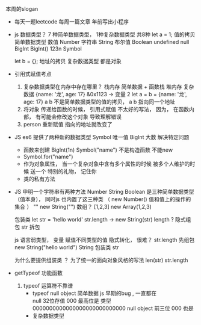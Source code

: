 本周的slogan

- 每天一题leetcode
    每周一篇文章
    年前写出小程序 

- js  数据类型？
    7 种简单数据类型， 1种复杂数据类型  共8种
    let  a = 1;     值的拷贝
    简单数据类型
    数值 Number
    字符串 String
    布尔值 Boolean
    undefined
    null  
    BigInt      BigInt()   123n
    Symbol 

    let b = {};     地址的拷贝
    复杂数据类型
        都是对象 

- 引用式赋值考点
    1. 复杂数据类型在内存中存在哪里？
        栈内存   简单数据  +  函数栈
        堆内存  复杂数据     {name: '龙', age: 17}   &0x1123 -> 变量 
    2   let a = b =  {name: '龙', age: 17}     a   b   不是简单数据类型的值的拷贝， 
    a b 指向同一个地址  
    3. 将对象 传递给函数的时候， 引用式赋值  不太好的写法， 因为， 在函数内部，
        有可能会修改这个对象 导致理解错误 
    4. person 重新赋值   指向的地址就改变了 
    
- JS es6 提供了两种新的数据类型 Symbol 唯一值
    BigInt 大数 解决特定问题
    - 函数来创建  BigInt(1n)  Symbol("name")
        不是构造函数 不能new 
    - Symbol.for("name")
    - 作为对象属性， 当一个复杂对象中含有多个属性的时候 被多个人维护的时候
        送一个 特别的礼物， 记住你 
    - 类的私有方法 

- JS 申明一个字符串有两种方法
    Number String Boolean  是三种简单数据类型（值本身）， 同时js 也内置了这三种类 （
        new Number()   值和值上的操作的集合 
    ） 
    ""
    new String("")
    数组？   [1,2,3]   new Array(1,2,3)

    包装类
    let  str = 'hello world'
    str.length ->   new  String(str)   length ?   隐式组包
    str  拆包

    js 语言弱类型，   变量 赋值不同类型的值 
    隐式转化， 很难？
    str.length   先组包   new String("hello world") String 包装类
    str

    为什么要提供组装类 ？  为了统一的面向对象风格的写法
    len(str)   str.length

- getTypeof 功能函数
    1. typeof 运算符不靠谱
        - typeof null   object   简单数据 
            js 早期的bug , 一直都在  
            null  32位存值 000  最高位是 类型
            0000000000000000000000000000 null 
            object  前三位  000 也是 
        - 复杂数据类型